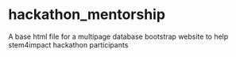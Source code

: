 # hackathon_mentorship
A base html file for a multipage database bootstrap website to help stem4impact hackathon participants

